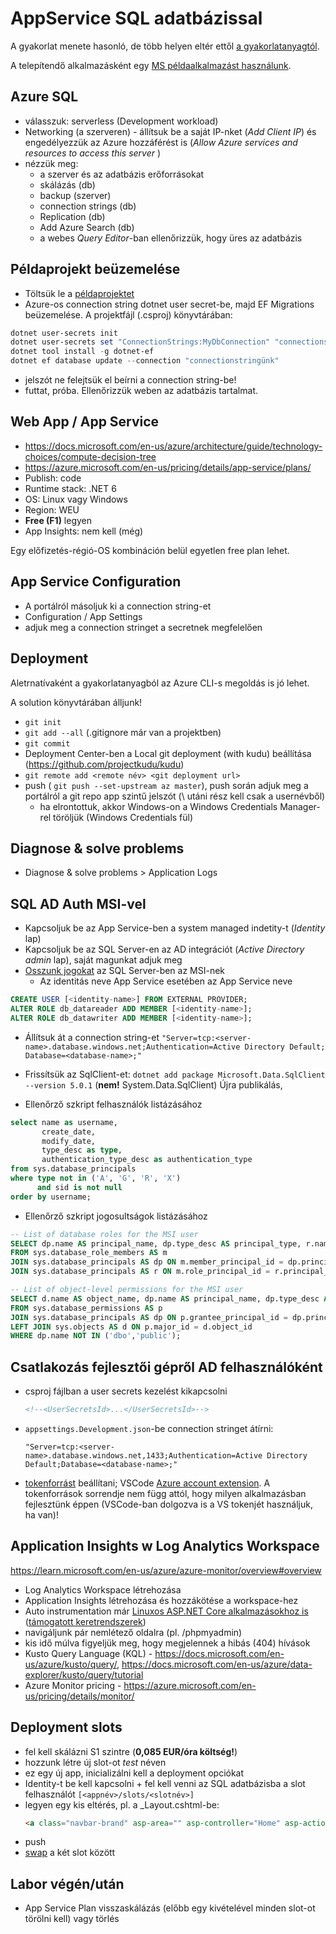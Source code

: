 # AppService SQL adatbázissal

A gyakorlat menete hasonló, de több helyen eltér ettől [a gyakorlatanyagtól](https://github.com/BMEVIAUBB04/gyakorlat-azure).

A telepítendő alkalmazásként egy [MS példaalkalmazást használunk](https://github.com/Azure-Samples/msdocs-app-service-sqldb-dotnetcore/tree/3655d08a7503ce5ff3951a74e420afc639a8b7a8).

## Azure SQL

  - válasszuk: serverless (Development workload)
  - Networking (a szerveren) - állítsuk be a saját IP-nket (_Add Client IP_) és engedélyezzük az Azure hozzáférést is (_Allow Azure services and resources to access this server_
)
  - nézzük meg:
    - a szerver és az adatbázis erőforrásokat
    - skálázás (db)
    - backup (szerver)
    - connection strings (db)
    - Replication (db)
    - Add Azure Search (db)
    - a webes *Query Editor*-ban ellenőrizzük, hogy üres az adatbázis
    
## Példaprojekt beüzemelése

  - Töltsük le a [példaprojektet]([https://github.com/Azure-Samples/msdocs-app-service-sqldb-dotnetcore](https://github.com/Azure-Samples/msdocs-app-service-sqldb-dotnetcore/archive/3655d08a7503ce5ff3951a74e420afc639a8b7a8.zip))
  - Azure-os connection string dotnet user secret-be, majd EF Migrations beüzemelése. A projektfájl (.csproj) könyvtárában:
  ```powershell
  dotnet user-secrets init
  dotnet user-secrets set "ConnectionStrings:MyDbConnection" "connectionstringünk"
  dotnet tool install -g dotnet-ef
  dotnet ef database update --connection "connectionstringünk"
  ```
  - jelszót ne felejtsük el beírni a connection string-be!
  - futtat, próba. Ellenőrizzük weben az adatbázis tartalmat.

## Web App / App Service

  - https://docs.microsoft.com/en-us/azure/architecture/guide/technology-choices/compute-decision-tree
  - https://azure.microsoft.com/en-us/pricing/details/app-service/plans/
  - Publish: code
  - Runtime stack: .NET 6
  - OS: Linux vagy Windows
  - Region: WEU
  - **Free (F1)** legyen
  - App Insights: nem kell (még)

Egy előfizetés-régió-OS kombináción belül egyetlen free plan lehet.

 ## App Service Configuration
 
 - A portálról másoljuk ki a connection string-et
 - Configuration / App Settings
 - adjuk meg a connection stringet a secretnek megfelelően
  
 ## Deployment

 Aletrnatívaként a gyakorlatanyagból az Azure CLI-s megoldás is jó lehet.
 
 A solution könyvtárában álljunk!
  - `git init`
  - `git add --all` (.gitignore már van a projektben)
  - `git commit`
  - Deployment Center-ben a Local git deployment (with kudu) beállítása (https://github.com/projectkudu/kudu)
  - `git remote add <remote név> <git deployment url>`
  - push ( `git push --set-upstream az master`), push során adjuk meg a portálról a git repo app szintű jelszót (\ utáni rész kell csak a usernévből)
    - ha elrontottuk, akkor Windows-on a Windows Credentials Manager-rel töröljük (Windows Credentials fül)
 
 ## Diagnose & solve problems
 
 - Diagnose & solve problems > Application Logs
 
 ## SQL AD Auth MSI-vel
 
 - Kapcsoljuk be az App Service-ben a system managed indetity-t (*Identity* lap)
 - Kapcsoljuk be az SQL Server-en az AD integrációt (*Active Directory admin* lap), saját magunkat adjuk meg
 - [Osszunk jogokat](https://docs.microsoft.com/en-us/azure/app-service/app-service-web-tutorial-connect-msi#grant-permissions-to-managed-identity) az SQL Server-ben az MSI-nek
    - Az identitás neve App Service esetében az App Service neve
 
```sql
CREATE USER [<identity-name>] FROM EXTERNAL PROVIDER;
ALTER ROLE db_datareader ADD MEMBER [<identity-name>];
ALTER ROLE db_datawriter ADD MEMBER [<identity-name>];
```
 - Állítsuk át a connection string-et `"Server=tcp:<server-name>.database.windows.net;Authentication=Active Directory Default; Database=<database-name>;"`
 - Frissítsük az SqlClient-et: `dotnet add package Microsoft.Data.SqlClient --version 5.0.1` (**nem!** System.Data.SqlClient) Újra publikálás,

 - Ellenőrző szkript felhasználók listázásához 
```sql
select name as username,
       create_date,
       modify_date,
       type_desc as type,
       authentication_type_desc as authentication_type
from sys.database_principals
where type not in ('A', 'G', 'R', 'X')
      and sid is not null
order by username;
```
 - Ellenőrző szkript jogosultságok listázásához
```sql
-- List of database roles for the MSI user
SELECT dp.name AS principal_name, dp.type_desc AS principal_type, r.name AS role_name
FROM sys.database_role_members AS m
JOIN sys.database_principals AS dp ON m.member_principal_id = dp.principal_id
JOIN sys.database_principals AS r ON m.role_principal_id = r.principal_id;

-- List of object-level permissions for the MSI user
SELECT d.name AS object_name, dp.name AS principal_name, dp.type_desc AS principal_type, p.permission_name
FROM sys.database_permissions AS p
JOIN sys.database_principals AS dp ON p.grantee_principal_id = dp.principal_id
LEFT JOIN sys.objects AS d ON p.major_id = d.object_id
WHERE dp.name NOT IN ('dbo','public');
```

 ## Csatlakozás fejlesztői gépről AD felhasználóként

 - csproj fájlban a user secrets kezelést kikapcsolni
   ```xml
   <!--<UserSecretsId>...</UserSecretsId>-->
   ```
 - `appsettings.Development.json`-be connection stringet átírni: 
    ```
    "Server=tcp:<server-name>.database.windows.net,1433;Authentication=Active Directory Default;Database=<database-name>;"
    ```
 - [tokenforrást](https://docs.microsoft.com/en-us/dotnet/api/azure.identity.defaultazurecredential?view=azure-dotnet) beállítani; VSCode [Azure account extension](https://marketplace.visualstudio.com/items?itemName=ms-vscode.azure-account). A tokenforrások sorrendje nem függ attól, hogy milyen alkalmazásban fejlesztünk éppen (VSCode-ban dolgozva is a VS tokenjét használjuk, ha van)!
   
 ## Application Insights w Log Analytics Workspace
 
 https://learn.microsoft.com/en-us/azure/azure-monitor/overview#overview
 
 - Log Analytics Workspace létrehozása
 - Application Insights létrehozása és hozzákötése a workspace-hez
 - Auto instrumentation már [Linuxos ASP.NET Core alkalmazásokhoz is](https://learn.microsoft.com/en-us/azure/azure-monitor/app/azure-web-apps-net-core?tabs=Linux%2Cwindows#enable-client-side-monitoring) ([támogatott keretrendszerek](https://learn.microsoft.com/en-us/azure/azure-monitor/app/codeless-overview#supported-environments-languages-and-resource-providers))
 - navigáljunk pár nemlétező oldalra (pl. /phpmyadmin)
 - kis idő múlva figyeljük meg, hogy megjelennek a hibás (404) hívások
 - Kusto Query Language (KQL) - https://docs.microsoft.com/en-us/azure/kusto/query/, https://docs.microsoft.com/en-us/azure/data-explorer/kusto/query/tutorial
 - Azure Monitor pricing - https://azure.microsoft.com/en-us/pricing/details/monitor/
 
 ## Deployment slots
 
 - fel kell skálázni S1 szintre (**0,085 EUR/óra költség!**)
 - hozzunk létre új slot-ot *test* néven
 - ez egy új app, inicializálni kell a deployment opciókat
 - Identity-t be kell kapcsolni + fel kell venni az SQL adatbázisba a slot felhasználót `[<appnév>/slots/<slotnév>]`
 - legyen egy kis eltérés, pl. a \_Layout.cshtml-be:
   ```html
   <a class="navbar-brand" asp-area="" asp-controller="Home" asp-action="Index">@(Environment.GetEnvironmentVariable("WEBSITE_HOSTNAME") ?? "My TodoList App")</a>
   ```
 - push
 - [swap](https://learn.microsoft.com/en-us/azure/app-service/deploy-staging-slots#what-happens-during-a-swap) a két slot között
    
## Labor végén/után

- App Service Plan visszaskálázás (előbb egy kivételével minden slot-ot törölni kell) vagy törlés
  
